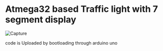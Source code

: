 # Atmega32 based Traffic light with 7 segment display
 
![Capture](https://user-images.githubusercontent.com/66090621/168761596-d705262d-3167-4df3-bf02-2a2362923c14.PNG)

code is Uploaded by bootloading through arduino uno
